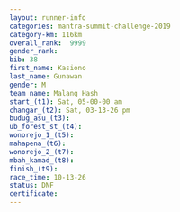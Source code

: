 ```yaml
---
layout: runner-info 
categories: mantra-summit-challenge-2019 
category-km: 116km 
overall_rank:  9999
gender_rank: 
bib: 38
first_name: Kasiono
last_name: Gunawan
gender: M
team_name: Malang Hash
start_(t1): Sat, 05-00-00 am
changar_(t2): Sat, 03-13-26 pm
budug_asu_(t3): 
ub_forest_st_(t4): 
wonorejo_1_(t5): 
mahapena_(t6): 
wonorejo_2_(t7): 
mbah_kamad_(t8): 
finish_(t9): 
race_time: 10-13-26
status: DNF
certificate: 
---
```

